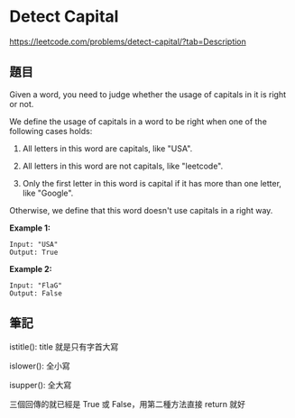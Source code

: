 # Detect Capital

https://leetcode.com/problems/detect-capital/?tab=Description

## 題目

Given a word, you need to judge whether the usage of capitals in it is right or not.

We define the usage of capitals in a word to be right when one of the following cases holds:

1. All letters in this word are capitals, like "USA".

2. All letters in this word are not capitals, like "leetcode".

3. Only the first letter in this word is capital if it has more than one letter, like "Google".

Otherwise, we define that this word doesn't use capitals in a right way.

**Example 1:**

```
Input: "USA"
Output: True
```

**Example 2:**

```
Input: "FlaG"
Output: False
```

## 筆記

istitle(): title 就是只有字首大寫

islower(): 全小寫

isupper(): 全大寫

三個回傳的就已經是 True 或 False，用第二種方法直接 return 就好